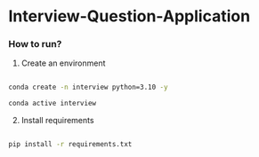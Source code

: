 # Interview-Question-Application

### How to run?

1. Create an environment

``` bash

conda create -n interview python=3.10 -y

conda active interview

```

2. Install requirements

```bash

pip install -r requirements.txt

```